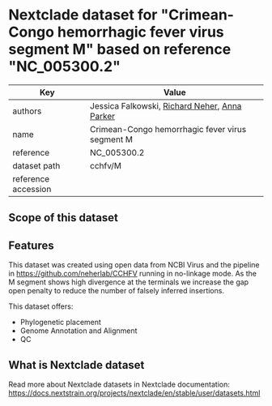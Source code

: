 # Nextclade dataset for "Crimean-Congo hemorrhagic fever virus segment M" based on reference "NC_005300.2"

| Key                 | Value                                                                                                   |
| ------------------- | ------------------------------------------------------------------------------------------------------- |
| authors             | Jessica Falkowski, [Richard Neher](https://neherlab.org), [Anna Parker](https://github.com/anna-parker) |
| name                | Crimean-Congo hemorrhagic fever virus segment M                                                         |
| reference           | NC_005300.2                                                                                             |
| dataset path        | cchfv/M                                                                                          |
| reference accession |                                                                                                         |

## Scope of this dataset

## Features

This dataset was created using open data from NCBI Virus and the pipeline in https://github.com/neherlab/CCHFV running in no-linkage mode. As the M segment shows high divergence at the terminals we increase the gap open penalty to reduce the number of falsely inferred insertions. 

This dataset offers:

- Phylogenetic placement
- Genome Annotation and Alignment
- QC

## What is Nextclade dataset

Read more about Nextclade datasets in Nextclade documentation: https://docs.nextstrain.org/projects/nextclade/en/stable/user/datasets.html
